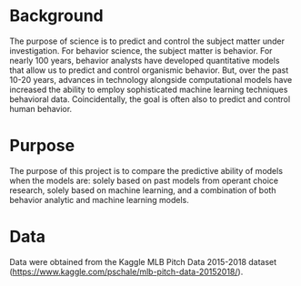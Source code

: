 
# Background
The purpose of science is to predict and control the subject matter under investigation. For behavior science, the subject matter is behavior. For nearly 100 years, behavior analysts have developed quantitative models that allow us to predict and control organismic behavior. But, over the past 10-20 years, advances in technology alongside computational models have increased the ability to employ sophisticated machine learning techniques behavioral data. Coincidentally, the goal is often also to predict and control human behavior. 

# Purpose
The purpose of this project is to compare the predictive ability of models when the models are: solely based on past models from operant choice research, solely based on machine learning, and a combination of both behavior analytic and machine learning models.

# Data
Data were obtained from the Kaggle MLB Pitch Data 2015-2018 dataset (https://www.kaggle.com/pschale/mlb-pitch-data-20152018/). 
